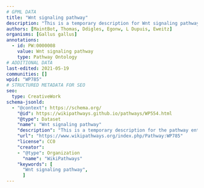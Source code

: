 ```yaml
---
# GPML DATA
title: "Wnt signaling pathway"
description: "This is a temporary description for Wnt signaling pathway"
authors: [MaintBot, Thomas, Ddigles, Egonw, L Dupuis, Eweitz]
organisms: [Gallus gallus]
annotations:
  - id: PW:0000008
    value: Wnt signaling pathway
    type: Pathway Ontology
# ADDITIONAL DATA
last-edited: 2021-05-19
communities: []
wpid: "WP785"
# STRUCTURED METADATA FOR SEO
seo:
  type: CreativeWork
schema-jsonld:
  - "@context": https://schema.org/
    "@id": https://wikipathways.github.io/pathways/WP554.html
    "@type": Dataset
    "name": "Wnt signaling pathway"
    "description": "This is a temporary description for the pathway entitled: Wnt signaling pathway"
    "url": "https://www.wikipathways.org/index.php/Pathway:WP785"
    "license": CC0
    "creator":
    - "@type": Organization
      "name": "WikiPathways"
    "keywords": [
      "Wnt signaling pathway",
      ]
---
```


